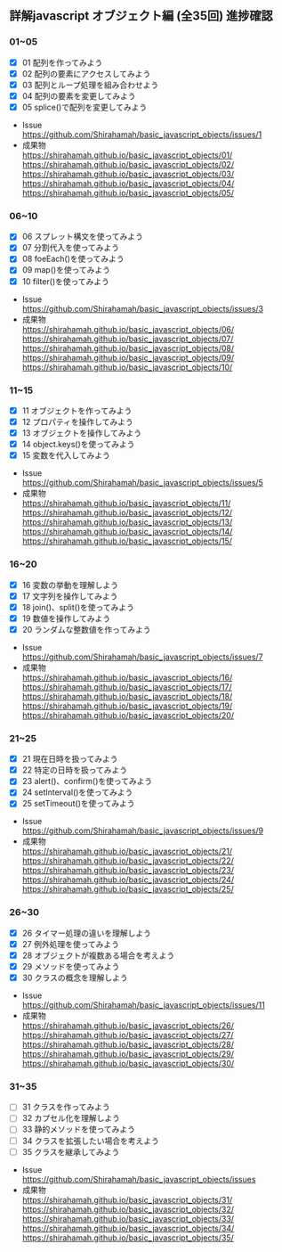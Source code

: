 ## 詳解javascript オブジェクト編 (全35回) 進捗確認

### 01~05
- [x] 01 配列を作ってみよう
- [x] 02 配列の要素にアクセスしてみよう
- [x] 03 配列とループ処理を組み合わせよう
- [x] 04 配列の要素を変更してみよう
- [x] 05 splice()で配列を変更してみよう
 - Issue  
    https://github.com/Shirahamah/basic_javascript_objects/issues/1    
 - 成果物  
    https://shirahamah.github.io/basic_javascript_objects/01/  
    https://shirahamah.github.io/basic_javascript_objects/02/  
    https://shirahamah.github.io/basic_javascript_objects/03/  
    https://shirahamah.github.io/basic_javascript_objects/04/  
    https://shirahamah.github.io/basic_javascript_objects/05/  

### 06~10
- [x] 06 スプレット構文を使ってみよう
- [x] 07 分割代入を使ってみよう
- [x] 08 foeEach()を使ってみよう
- [x] 09 map()を使ってみよう
- [x] 10 filter()を使ってみよう
 - Issue  
    https://github.com/Shirahamah/basic_javascript_objects/issues/3  
 - 成果物  
    https://shirahamah.github.io/basic_javascript_objects/06/  
    https://shirahamah.github.io/basic_javascript_objects/07/  
    https://shirahamah.github.io/basic_javascript_objects/08/  
    https://shirahamah.github.io/basic_javascript_objects/09/  
    https://shirahamah.github.io/basic_javascript_objects/10/  

### 11~15
- [x] 11 オブジェクトを作ってみよう
- [x] 12 プロパティを操作してみよう
- [x] 13 オブジェクトを操作してみよう
- [x] 14 object.keys()を使ってみよう
- [x] 15 変数を代入してみよう
 - Issue  
    https://github.com/Shirahamah/basic_javascript_objects/issues/5  
 - 成果物  
    https://shirahamah.github.io/basic_javascript_objects/11/  
    https://shirahamah.github.io/basic_javascript_objects/12/  
    https://shirahamah.github.io/basic_javascript_objects/13/  
    https://shirahamah.github.io/basic_javascript_objects/14/  
    https://shirahamah.github.io/basic_javascript_objects/15/  

### 16~20
- [x] 16 変数の挙動を理解しよう
- [x] 17 文字列を操作してみよう
- [x] 18 join()、split()を使ってみよう
- [x] 19 数値を操作してみよう
- [x] 20 ランダムな整数値を作ってみよう
 - Issue  
    https://github.com/Shirahamah/basic_javascript_objects/issues/7  
 - 成果物  
    https://shirahamah.github.io/basic_javascript_objects/16/  
    https://shirahamah.github.io/basic_javascript_objects/17/  
    https://shirahamah.github.io/basic_javascript_objects/18/  
    https://shirahamah.github.io/basic_javascript_objects/19/  
    https://shirahamah.github.io/basic_javascript_objects/20/  

### 21~25
- [x] 21 現在日時を扱ってみよう
- [x] 22 特定の日時を扱ってみよう
- [x] 23 alert()、confirm()を使ってみよう
- [x] 24 setInterval()を使ってみよう
- [x] 25 setTimeout()を使ってみよう
 - Issue  
    https://github.com/Shirahamah/basic_javascript_objects/issues/9  
 - 成果物  
    https://shirahamah.github.io/basic_javascript_objects/21/  
    https://shirahamah.github.io/basic_javascript_objects/22/  
    https://shirahamah.github.io/basic_javascript_objects/23/  
    https://shirahamah.github.io/basic_javascript_objects/24/  
    https://shirahamah.github.io/basic_javascript_objects/25/  

### 26~30
- [x] 26 タイマー処理の違いを理解しよう
- [x] 27 例外処理を使ってみよう
- [x] 28 オブジェクトが複数ある場合を考えよう
- [x] 29 メソッドを使ってみよう
- [x] 30 クラスの概念を理解しよう
 - Issue  
    https://github.com/Shirahamah/basic_javascript_objects/issues/11  
 - 成果物  
    https://shirahamah.github.io/basic_javascript_objects/26/  
    https://shirahamah.github.io/basic_javascript_objects/27/  
    https://shirahamah.github.io/basic_javascript_objects/28/  
    https://shirahamah.github.io/basic_javascript_objects/29/  
    https://shirahamah.github.io/basic_javascript_objects/30/

### 31~35
- [ ] 31 クラスを作ってみよう
- [ ] 32 カプセル化を理解しよう
- [ ] 33 静的メソッドを使ってみよう
- [ ] 34 クラスを拡張したい場合を考えよう
- [ ] 35 クラスを継承してみよう
 - Issue  
    https://github.com/Shirahamah/basic_javascript_objects/issues  
 - 成果物  
    https://shirahamah.github.io/basic_javascript_objects/31/  
    https://shirahamah.github.io/basic_javascript_objects/32/  
    https://shirahamah.github.io/basic_javascript_objects/33/  
    https://shirahamah.github.io/basic_javascript_objects/34/  
    https://shirahamah.github.io/basic_javascript_objects/35/    
